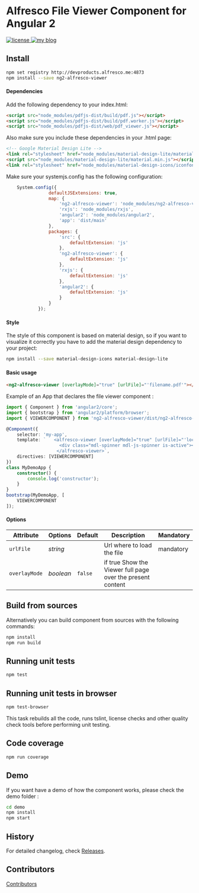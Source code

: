 # Alfresco File Viewer Component for Angular 2
<p>
  <a href='https://raw.githubusercontent.com/Alfresco/dev-platform-webcomponents/master/ng2-components/ng2-alfresco-viewer/LICENSE'>
     <img src='https://img.shields.io/hexpm/l/plug.svg' alt='license' />
  </a>
  <a href='https://www.alfresco.com/'>
     <img src='https://img.shields.io/badge/style-component-green.svg?label=alfresco' alt='my blog' />
  </a>
</p>

## Install


```sh
npm set registry http://devproducts.alfresco.me:4873
npm install --save ng2-alfresco-viewer
```

#### Dependencies

Add the following dependency to your index.html:

```html
<script src="node_modules/pdfjs-dist/build/pdf.js"></script>
<script src="node_modules/pdfjs-dist/build/pdf.worker.js"></script>
<script src="node_modules/pdfjs-dist/web/pdf_viewer.js"></script>
```

Also make sure you include these dependencies in your .html page:

```html
<!-- Google Material Design Lite -->
<link rel="stylesheet" href="node_modules/material-design-lite/material.min.css">
<script src="node_modules/material-design-lite/material.min.js"></script>
<link rel="stylesheet" href="node_modules/material-design-icons/iconfont/material-icons.css">
```

Make sure your systemjs.config has the following configuration:

```javascript
    System.config({
                defaultJSExtensions: true,
                map: {
                    'ng2-alfresco-viewer': 'node_modules/ng2-alfresco-viewer',
                    'rxjs': 'node_modules/rxjs',
                    'angular2': 'node_modules/angular2',
                    'app': 'dist/main'
                },
                packages: {
                    'src': {
                        defaultExtension: 'js'
                    },
                    'ng2-alfresco-viewer': {
                        defaultExtension: 'js'
                    },
                    'rxjs': {
                        defaultExtension: 'js'
                    },
                    'angular2': {
                        defaultExtension: 'js'
                    }
                }
            });
```

#### Style
The style of this component is based on material design, so if you want to visualize it correctly you have to add the material
design dependency to your project:

```sh
npm install --save material-design-icons material-design-lite
```

#### Basic usage

```html
<ng2-alfresco-viewer [overlayMode]="true" [urlFile]="'filename.pdf'"></ng2-alfresco-viewer>
```

Example of an App that declares the file viewer component :

```ts
import { Component } from 'angular2/core';
import { bootstrap } from 'angular2/platform/browser';
import { VIEWERCOMPONENT } from 'ng2-alfresco-viewer/dist/ng2-alfresco-viewer';

@Component({
    selector: 'my-app',
    template: `   <alfresco-viewer [overlayMode]="true" [urlFile]="'local_filename.pdf'">
                    <div class="mdl-spinner mdl-js-spinner is-active"></div>
                   </alfresco-viewer>`,
    directives: [VIEWERCOMPONENT]
})
class MyDemoApp {
    constructor() {
        console.log('constructor');
    }
}
bootstrap(MyDemoApp, [
    VIEWERCOMPONENT
]);
```


#### Options

Attribute     | Options     | Default      | Description | Mandatory
---           | ---         | ---          | ---         | ---
`urlFile`         | *string*    |        |  Url where to load the file | mandatory
`overlayMode`         | *boolean*    | `false`        | if true Show the Viewer full page over the present content |


## Build from sources
Alternatively you can build component from sources with the following commands:

```sh
npm install
npm run build
```

## Running unit tests

```sh
npm test
```

## Running unit tests in browser

```sh
npm test-browser
```

This task rebuilds all the code, runs tslint, license checks and other quality check tools
before performing unit testing.

## Code coverage

```sh
npm run coverage
```

## Demo

If you want have a demo of how the component works, please check the demo folder :

```sh
cd demo
npm install
npm start
```


## History

For detailed changelog, check [Releases](https://github.com/alfresco/ng2-alfresco-viewer/releases).

## Contributors

[Contributors](https://github.com/alfresco/ng2-alfresco-viewer/graphs/contributors)


[npm-image]: https://badge.fury.io/js/ng2-alfresco-viewer.svg
[npm-url]: https://npmjs.org/package/ng2-alfresco-viewer
[travis-image]: https://travis-ci.org/alfresco/ng2-alfresco-viewer.svg?branch=master
[travis-url]: https://travis-ci.org/alfresco/ng2-alfresco-viewer
[daviddm-image]: https://david-dm.org/alfresco/ng2-alfresco-viewer.svg?theme=shields.io
[daviddm-url]: https://david-dm.org/alfresco/ng2-alfresco-viewer
[coveralls-image]: https://coveralls.io/repos/alfresco/ng2-alfresco-viewer/badge.svg
[coveralls-url]: https://coveralls.io/r/alfresco/ng2-alfresco-viewer
[style-url]: https://github.com/mgechev/angular2-style-guide
[style-image]: https://mgechev.github.io/angular2-style-guide/images/badge.svg
[alfrescocomponent-image]: https://img.shields.io/badge/Alfresco%20component-approved-green.svg
[alfrescocomponent-url]: https://www.alfresco.com

